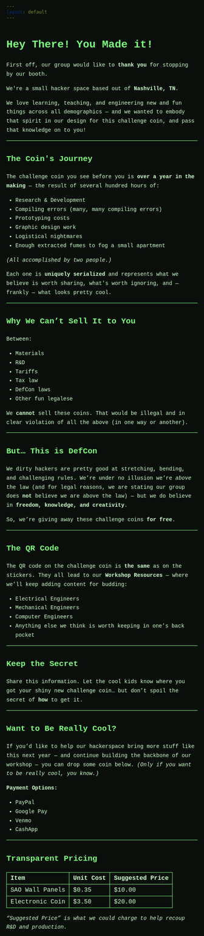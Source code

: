 ```yaml
---
layout: default
---
```


<style>
/* Inline CSS that won't block Markdown parsing */
:root { --bg:#0b0f0c; --fg:#ccffcc; --accent:#00ff66; --muted:#7cff7c; }

/* Global look */
html, body {
  background: var(--bg);
  color: var(--fg);
  font-family: ui-monospace, SFMono-Regular, Menlo, Monaco, Consolas, "Liberation Mono","Courier New", monospace;
  line-height: 1.7;
}

/* Catch-all for various GitHub Pages themes so we don't need wrappers */
:is(.page-content, .post-content, main, article, .markdown-body) {
  color: var(--fg);
  max-width: 820px;
  margin: 2rem auto;
  padding: 1.25rem 1.5rem;
  background: rgba(0,0,0,0.25);
  border: 1px solid var(--muted);
  border-radius: 12px;
  box-shadow: 0 0 0 2px rgba(0,255,102,0.07) inset;
}

/* Links */
a { color: var(--accent); text-decoration: none; border-bottom: 1px dashed var(--accent); }
a:hover { text-decoration: underline; }

/* Headings */
h1, h2, h3, h4 { color: var(--muted); }

/* Rules, tables, code */
hr { border: 0; border-top: 1px solid var(--muted); }
table { border-collapse: collapse; margin: 1rem 0; width: 100%; }
th, td { border: 1px solid var(--muted); padding: 6px 10px; }
th { text-align: left; }
code, pre { background: #061006; color: var(--fg); }
</style>
# Hey There! You Made it!

First off, our group would like to **thank you** for stopping by our booth.

We're a small hacker space based out of **Nashville, TN**.

We love learning, teaching, and engineering new and fun things across all demographics — and we wanted to embody that spirit in our design for this challenge coin, and pass that knowledge on to you!

---

## The Coin's Journey

The challenge coin you see before you is **over a year in the making** — the result of several hundred hours of:

- Research & Development
- Compiling errors (many, many compiling errors)
- Prototyping costs
- Graphic design work
- Logistical nightmares
- Enough extracted fumes to fog a small apartment

*(All accomplished by two people.)*

Each one is **uniquely serialized** and represents what we believe is worth sharing, what's worth ignoring, and — frankly — what looks pretty cool.

---

## Why We Can’t Sell It to You

Between:

- Materials
- R&D
- Tariffs
- Tax law
- DefCon laws
- Other fun legalese

We **cannot** sell these coins. That would be illegal and in clear violation of all the above (in one way or another).

---

## But… This is DefCon

We dirty hackers are pretty good at stretching, bending, and challenging rules. We’re under no illusion we’re *above* the law (and for legal reasons, we are stating our group does **not** believe we are above the law) — but we do believe in **freedom, knowledge, and creativity**.

So, we’re giving away these challenge coins **for free**.

---

## The QR Code

The QR code on the challenge coin is **the same** as on the stickers. They all lead to our **Workshop Resources** — where we’ll keep adding content for budding:

- Electrical Engineers
- Mechanical Engineers
- Computer Engineers
- Anything else we think is worth keeping in one’s back pocket

---

## Keep the Secret

Share this information. Let the cool kids know where you got your shiny new challenge coin… but don’t spoil the secret of **how** to get it.

---

## Want to Be Really Cool?

If you’d like to help our hackerspace bring more stuff like this next year — and continue building the backbone of our workshop — you can drop some coin below. *(Only if you want to be really cool, you know.)*

**Payment Options:**

- PayPal
- Google Pay
- Venmo
- CashApp

---

## Transparent Pricing

| Item            | Unit Cost | Suggested Price |
|-----------------|-----------|-----------------|
| SAO Wall Panels | $0.35     | $10.00          |
| Electronic Coin | $3.50     | $20.00          |

*“Suggested Price” is what we could charge to help recoup R&D and production.*
